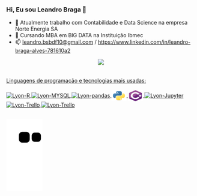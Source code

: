 ### Hi, Eu sou Leandro Braga 👋


- 🔭 Atualmente trabalho com Contabilidade e Data Science na empresa Norte Energia SA
- 🌱 Cursando MBA em BIG DATA na Instituição Ibmec
- 📫 leandro.bsbdf10@gmail.com / https://www.linkedin.com/in/leandro-braga-alves-781610a2


<div align="center">
  <a href="https://github.com/Leandro-Braga">
  <img height="250em" src="https://github-readme-stats.vercel.app/api?username=Leandro-Braga&show_icons=true&theme=dark&include_all_commits=true&count_private=true"/>
</div>

  ##
  
</div>
Linguagens de programação e tecnologias mais usadas:
 <div style="display: inline_block"><br>
  <img align="center" alt="Lyon-R" height="30" width="40" src="https://cdn.jsdelivr.net/gh/devicons/devicon/icons/rstudio/rstudio-original.svg">
  <img align="center" alt="Lyon-MYSQL" height="30" width="40" src="https://cdn.jsdelivr.net/gh/devicons/devicon/icons/mysql/mysql-plain.svg">
  <img align="center" alt="Lyon-pandas" height="30" width="40" src="https://cdn.jsdelivr.net/gh/devicons/devicon/icons/pandas/pandas-original.svg">
  <img align="center" alt="Lyon-Python" height="30" width="40" src="https://raw.githubusercontent.com/devicons/devicon/master/icons/python/python-original.svg">
  <img align="center" alt="Lyon-Csharp" height="30" width="40" src="https://raw.githubusercontent.com/devicons/devicon/master/icons/csharp/csharp-original.svg">
  <img align="center" alt="Lyon-Jupyter" height="30" width="40" src="https://cdn.jsdelivr.net/gh/devicons/devicon/icons/jupyter/jupyter-original-wordmark.svg">
  <img align="center" alt="Lyon-Trello" height="30" width="40" src="https://cdn.jsdelivr.net/gh/devicons/devicon/icons/trello/trello-plain.svg">
  <img align="center" alt="Lyon-Trello" height="45" width="48" src="https://img.icons8.com/color/48/000000/power-bi.png"/>
</div>
    
  ##
 
<div> 
  
  ![Snake animation](https://github.com/Leandro-Braga/Leandro-Braga/blob/output/github-contribution-grid-snake.svg)
 
</div>
